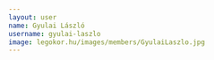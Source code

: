 ```yaml
---
layout: user
name: Gyulai László
username: gyulai-laszlo
image: legokor.hu/images/members/GyulaiLaszlo.jpg
---
```

